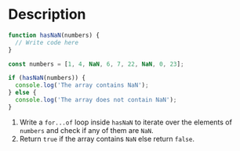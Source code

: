 # Description

```js
function hasNaN(numbers) {
  // Write code here
}

const numbers = [1, 4, NaN, 6, 7, 22, NaN, 0, 23];

if (hasNaN(numbers)) {
  console.log('The array contains NaN');
} else {
  console.log('The array does not contain NaN');
}
```

1. Write a `for...of` loop inside `hasNaN` to iterate over the elements of `numbers` and check if any of them are `NaN`.
2. Return `true` if the array contains `NaN` else return `false`.
